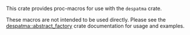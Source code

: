 This crate provides proc-macros for use with the `despatma` crate.

These macros are not intended to be used directly. Please see the
[despatma::abstract_factory] crate documentation for usage and examples.

[despatma::abstract_factory]: https://docs.rs/despatma/latest/despatma/attr.abstract_factory.html
